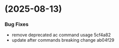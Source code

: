 #  (2025-08-13)


### Bug Fixes

* remove deprecated ac command usage 5cf4a82
* update after commands breaking change ab04f29



